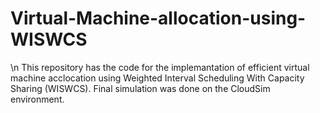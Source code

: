 # Virtual-Machine-allocation-using-WISWCS
\n
This repository has the code for the implemantation of efficient virtual machine acclocation using Weighted Interval Scheduling With Capacity Sharing (WISWCS). 
Final simulation was done on the CloudSim environment. 

